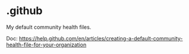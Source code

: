 # .github

My default community health files.

Doc: <https://help.github.com/en/articles/creating-a-default-community-health-file-for-your-organization>
